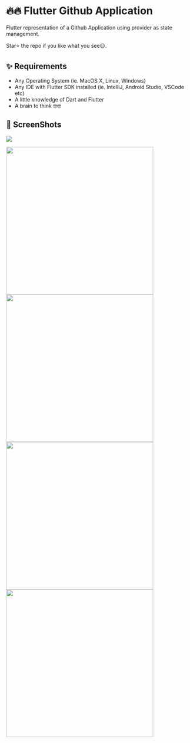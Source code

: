 # 🔥🔥 Flutter Github Application
Flutter representation of a Github Application using provider as state management.

Star⭐ the repo if you like what you see😉.


## ✨ Requirements
* Any Operating System (ie. MacOS X, Linux, Windows)
* Any IDE with Flutter SDK installed (ie. IntelliJ, Android Studio, VSCode etc)
* A little knowledge of Dart and Flutter
* A brain to think 🤓🤓


## 📸 ScreenShots

<img src="lib/screenshots/flutter_01.png"/>




<img src="lib/screenshots/0.jpg" width="400"><img src="lib/screenshots/1.jpg" width="400">
<img src="lib/screenshots/2.jpg" width="400"><img src="lib/screenshots/3.jpg" width="400">







